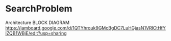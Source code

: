 # SearchProblem
Architecture BLOCK DIAGRAM
https://jamboard.google.com/d/1QTYhrouk9GMcBgDC7LuHGjasN1VRlCtHfYIZQB1WBjE/edit?usp=sharing
